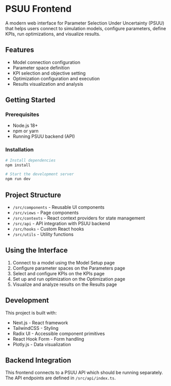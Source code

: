 # PSUU Frontend

A modern web interface for Parameter Selection Under Uncertainty (PSUU) that helps users connect to simulation models, configure parameters, define KPIs, run optimizations, and visualize results.

## Features

- Model connection configuration
- Parameter space definition
- KPI selection and objective setting
- Optimization configuration and execution
- Results visualization and analysis

## Getting Started

### Prerequisites

- Node.js 18+
- npm or yarn
- Running PSUU backend (API)

### Installation

```bash
# Install dependencies
npm install

# Start the development server
npm run dev
```

## Project Structure

- `/src/components` - Reusable UI components
- `/src/views` - Page components
- `/src/contexts` - React context providers for state management
- `/src/api` - API integration with PSUU backend
- `/src/hooks` - Custom React hooks
- `/src/utils` - Utility functions

## Using the Interface

1. Connect to a model using the Model Setup page
2. Configure parameter spaces on the Parameters page
3. Select and configure KPIs on the KPIs page
4. Set up and run optimization on the Optimization page
5. Visualize and analyze results on the Results page

## Development

This project is built with:

- Next.js - React framework
- TailwindCSS - Styling
- Radix UI - Accessible component primitives
- React Hook Form - Form handling
- Plotly.js - Data visualization

## Backend Integration

This frontend connects to a PSUU API which should be running separately. The API endpoints are defined in `/src/api/index.ts`.
